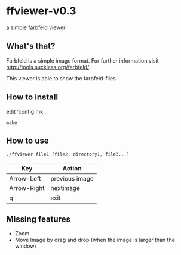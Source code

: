 # ffviewer-v0.3
a simple farbfeld viewer

## What's that?
Farbfeld is a simple image format. For further information visit http://tools.suckless.org/farbfeld/ .

This viewer is able to show the farbfeld-files.

## How to install

edit 'config.mk'

```make ```

## How to use
```./ffviewer file1 [file2, directory1, file3...]```

| Key | Action |
| --- | ---- |
| Arrow-Left | previous image |
| Arrow-Right | nextimage |
| q | exit |

## Missing features
* Zoom
* Move Image by drag and drop (when the image is larger than the window)

